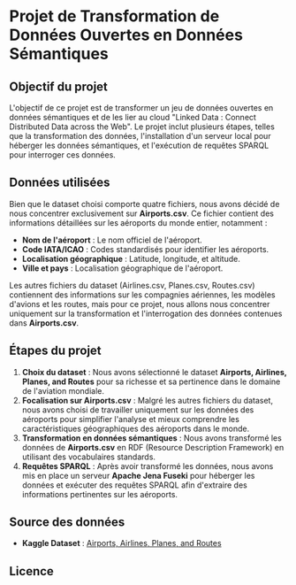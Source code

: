 # Projet de Transformation de Données Ouvertes en Données Sémantiques

## Objectif du projet

L'objectif de ce projet est de transformer un jeu de données ouvertes en données sémantiques et de les lier au cloud "Linked Data : Connect Distributed Data across the Web". Le projet inclut plusieurs étapes, telles que la transformation des données, l'installation d'un serveur local pour héberger les données sémantiques, et l'exécution de requêtes SPARQL pour interroger ces données.

## Données utilisées

Bien que le dataset choisi comporte quatre fichiers, nous avons décidé de nous concentrer exclusivement sur **Airports.csv**. Ce fichier contient des informations détaillées sur les aéroports du monde entier, notamment :

- **Nom de l'aéroport** : Le nom officiel de l'aéroport.
- **Code IATA/ICAO** : Codes standardisés pour identifier les aéroports.
- **Localisation géographique** : Latitude, longitude, et altitude.
- **Ville et pays** : Localisation géographique de l'aéroport.

Les autres fichiers du dataset (Airlines.csv, Planes.csv, Routes.csv) contiennent des informations sur les compagnies aériennes, les modèles d'avions et les routes, mais pour ce projet, nous allons nous concentrer uniquement sur la transformation et l'interrogation des données contenues dans **Airports.csv**.

## Étapes du projet

1. **Choix du dataset** : Nous avons sélectionné le dataset **Airports, Airlines, Planes, and Routes** pour sa richesse et sa pertinence dans le domaine de l'aviation mondiale.
2. **Focalisation sur Airports.csv** : Malgré les autres fichiers du dataset, nous avons choisi de travailler uniquement sur les données des aéroports pour simplifier l'analyse et mieux comprendre les caractéristiques géographiques des aéroports dans le monde.
3. **Transformation en données sémantiques** : Nous avons transformé les données de **Airports.csv** en RDF (Resource Description Framework) en utilisant des vocabulaires standards.
4. **Requêtes SPARQL** : Après avoir transformé les données, nous avons mis en place un serveur **Apache Jena Fuseki** pour héberger les données et exécuter des requêtes SPARQL afin d'extraire des informations pertinentes sur les aéroports.
   
## Source des données

- **Kaggle Dataset** : [Airports, Airlines, Planes, and Routes](https://www.kaggle.com/datasets/ahmadrafiee/airports-airlines-planes-and-routes-update-2024)

## Licence


